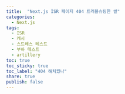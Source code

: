 ```yaml
---
title:  "Next.js ISR 페이지 404 트러블슈팅한 썰"
categories: 
  - Next.js
tags:
  - ISR
  - 캐시
  - 스트레스 테스트
  - 부하 테스트
  - artillery
toc: true
toc_sticky: true
toc_label: "404 해치웠나"
share: true
publish: false
---
```

